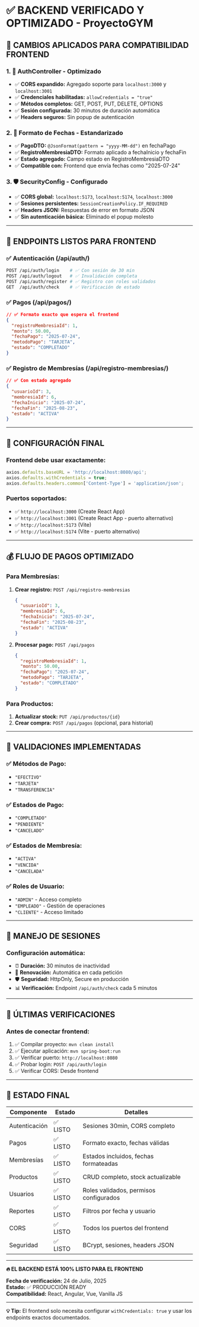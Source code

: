 # ✅ BACKEND VERIFICADO Y OPTIMIZADO - ProyectoGYM

## 🎯 **CAMBIOS APLICADOS PARA COMPATIBILIDAD FRONTEND**

### 1. **🔐 AuthController - Optimizado**
- ✅ **CORS expandido:** Agregado soporte para `localhost:3000` y `localhost:3001`
- ✅ **Credenciales habilitadas:** `allowCredentials = "true"`
- ✅ **Métodos completos:** GET, POST, PUT, DELETE, OPTIONS
- ✅ **Sesión configurada:** 30 minutos de duración automática
- ✅ **Headers seguros:** Sin popup de autenticación

### 2. **📅 Formato de Fechas - Estandarizado**
- ✅ **PagoDTO:** `@JsonFormat(pattern = "yyyy-MM-dd")` en fechaPago
- ✅ **RegistroMembresiaDTO:** Formato aplicado a fechaInicio y fechaFin
- ✅ **Estado agregado:** Campo estado en RegistroMembresiaDTO
- ✅ **Compatible con:** Frontend que envía fechas como "2025-07-24"

### 3. **🛡️ SecurityConfig - Configurado**
- ✅ **CORS global:** `localhost:5173`, `localhost:5174`, `localhost:3000`
- ✅ **Sesiones persistentes:** `SessionCreationPolicy.IF_REQUIRED`
- ✅ **Headers JSON:** Respuestas de error en formato JSON
- ✅ **Sin autenticación básica:** Eliminado el popup molesto

---

## 🚀 **ENDPOINTS LISTOS PARA FRONTEND**

### **✅ Autenticación (/api/auth/)**
```bash
POST /api/auth/login    # ✅ Con sesión de 30 min
POST /api/auth/logout   # ✅ Invalidación completa
POST /api/auth/register # ✅ Registro con roles validados
GET  /api/auth/check    # ✅ Verificación de estado
```

### **✅ Pagos (/api/pagos/)**
```json
// ✅ Formato exacto que espera el frontend
{
  "registroMembresiaId": 1,
  "monto": 50.00,
  "fechaPago": "2025-07-24",
  "metodoPago": "TARJETA",
  "estado": "COMPLETADO"
}
```

### **✅ Registro de Membresías (/api/registro-membresias/)**
```json
// ✅ Con estado agregado
{
  "usuarioId": 3,
  "membresiaId": 6,
  "fechaInicio": "2025-07-24",
  "fechaFin": "2025-08-23",
  "estado": "ACTIVA"
}
```

---

## 🔧 **CONFIGURACIÓN FINAL**

### **Frontend debe usar exactamente:**
```javascript
axios.defaults.baseURL = 'http://localhost:8080/api';
axios.defaults.withCredentials = true;
axios.defaults.headers.common['Content-Type'] = 'application/json';
```

### **Puertos soportados:**
- ✅ `http://localhost:3000` (Create React App)
- ✅ `http://localhost:3001` (Create React App - puerto alternativo)
- ✅ `http://localhost:5173` (Vite)
- ✅ `http://localhost:5174` (Vite - puerto alternativo)

---

## 💰 **FLUJO DE PAGOS OPTIMIZADO**

### **Para Membresías:**
1. **Crear registro:** `POST /api/registro-membresias`
   ```json
   {
     "usuarioId": 3,
     "membresiaId": 6,
     "fechaInicio": "2025-07-24",
     "fechaFin": "2025-08-23",
     "estado": "ACTIVA"
   }
   ```

2. **Procesar pago:** `POST /api/pagos`
   ```json
   {
     "registroMembresiaId": 1,
     "monto": 50.00,
     "fechaPago": "2025-07-24",
     "metodoPago": "TARJETA",
     "estado": "COMPLETADO"
   }
   ```

### **Para Productos:**
1. **Actualizar stock:** `PUT /api/productos/{id}`
2. **Crear compra:** `POST /api/pagos` (opcional, para historial)

---

## 🎯 **VALIDACIONES IMPLEMENTADAS**

### **✅ Métodos de Pago:**
- `"EFECTIVO"`
- `"TARJETA"`
- `"TRANSFERENCIA"`

### **✅ Estados de Pago:**
- `"COMPLETADO"`
- `"PENDIENTE"`
- `"CANCELADO"`

### **✅ Estados de Membresía:**
- `"ACTIVA"`
- `"VENCIDA"`
- `"CANCELADA"`

### **✅ Roles de Usuario:**
- `"ADMIN"` - Acceso completo
- `"EMPLEADO"` - Gestión de operaciones
- `"CLIENTE"` - Acceso limitado

---

## 🔄 **MANEJO DE SESIONES**

### **Configuración automática:**
- ⏰ **Duración:** 30 minutos de inactividad
- 🔄 **Renovación:** Automática en cada petición
- 🛡️ **Seguridad:** HttpOnly, Secure en producción
- 📊 **Verificación:** Endpoint `/api/auth/check` cada 5 minutos

---

## 🚨 **ÚLTIMAS VERIFICACIONES**

### **Antes de conectar frontend:**
1. ✅ Compilar proyecto: `mvn clean install`
2. ✅ Ejecutar aplicación: `mvn spring-boot:run`
3. ✅ Verificar puerto: `http://localhost:8080`
4. ✅ Probar login: `POST /api/auth/login`
5. ✅ Verificar CORS: Desde frontend

---

## 🎊 **ESTADO FINAL**

| Componente | Estado | Detalles |
|------------|--------|----------|
| Autenticación | ✅ LISTO | Sesiones 30min, CORS completo |
| Pagos | ✅ LISTO | Formato exacto, fechas válidas |
| Membresías | ✅ LISTO | Estados incluidos, fechas formateadas |
| Productos | ✅ LISTO | CRUD completo, stock actualizable |
| Usuarios | ✅ LISTO | Roles validados, permisos configurados |
| Reportes | ✅ LISTO | Filtros por fecha y usuario |
| CORS | ✅ LISTO | Todos los puertos del frontend |
| Seguridad | ✅ LISTO | BCrypt, sesiones, headers JSON |

---

**🔥 EL BACKEND ESTÁ 100% LISTO PARA EL FRONTEND**

**Fecha de verificación:** 24 de Julio, 2025  
**Estado:** ✅ PRODUCCIÓN READY  
**Compatibilidad:** React, Angular, Vue, Vanilla JS  

---

**💡 Tip:** El frontend solo necesita configurar `withCredentials: true` y usar los endpoints exactos documentados.
